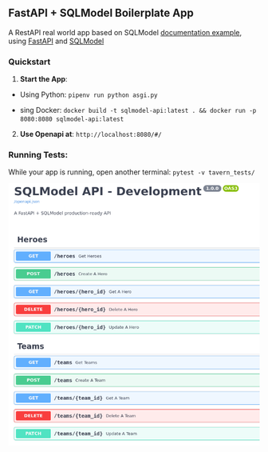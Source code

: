 ## FastAPI + SQLModel Boilerplate App
A RestAPI real world app based on SQLModel [documentation example](https://sqlmodel.tiangolo.com/tutorial/), using [FastAPI](https://fastapi.tiangolo.com/) and [SQLModel](https://sqlmodel.tiangolo.com/)


### Quickstart
1.  <b>Start the App</b>:
  - Using Python:
    `pipenv run python asgi.py`

  - sing Docker:
    `docker build -t sqlmodel-api:latest . && docker run -p 8080:8080 sqlmodel-api:latest`

2. <b>Use Openapi at</b>: `http://localhost:8080/#/`


### Running Tests:
While your app is running, open another terminal:
`pytest -v tavern_tests/`


![alt text](./SQLModelAPI_openapi.PNG)